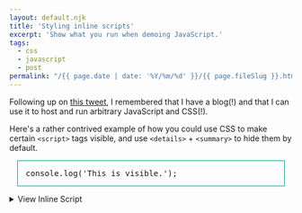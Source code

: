 ```yaml
---
layout: default.njk
title: 'Styling inline scripts'
excerpt: 'Show what you run when demoing JavaScript.'
tags:
  - css
  - javascript
  - post
permalink: "/{{ page.date | date: '%Y/%m/%d' }}/{{ page.fileSlug }}.html"
---
```


Following up on [this tweet](https://twitter.com/jeffposnick/status/1106217552190062598), I remembered that I have a blog(!) and that I can use it to host and run arbitrary JavaScript and CSS(!).

Here's a rather contrived example of how you could use CSS to make certain `<script>` tags visible, and use `<details>` + `<summary>` to hide them by default.

<style>
script.visible {
  border: 1px solid #009688;
  display: block;
  font-family: monospace;
  margin: 1em;
  overflow-x: auto;
  padding: 1em;
  white-space: pre;
}
</style>

<script class="visible">console.log('This is visible.');</script>

<details>
  <summary>View Inline Script</summary>
  <script class="visible">console.log('This is visible, but hidden inside of details.');</script>
</details>

<script>
console.log('This is not visible.');
</script>
